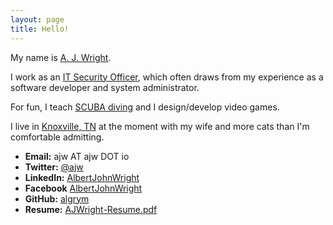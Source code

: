 ```yaml
---
layout: page
title: Hello!
---
```

My name is [A. J. Wright](http://ajw.io).

I work as an [IT Security Officer](https://en.wikipedia.org/wiki/Chief_information_security_officer), which often draws from my experience as a software developer and system administrator.  

For fun, I teach [SCUBA diving](https://www.facebook.com/donsscubaminions) and I design/develop video games.

I live in [Knoxville, TN](https://en.wikipedia.org/wiki/Knoxville,_Tennessee) at the moment with my wife and more cats than I'm comfortable admitting.

- __Email:__ ajw AT ajw DOT io
- __Twitter:__ [@ajw](https://twitter.com/ajw)
- __LinkedIn:__ [AlbertJohnWright](https://linkedin.com/in/albertjohnwright)
- __Facebook__ [AlbertJohnWright](https://facebook.com/albertjohnwright)
- __GitHub:__ [algrym](https://github.com/algrym)
- __Resume:__ [AJWright-Resume.pdf](AJWright-Resume.pdf)
